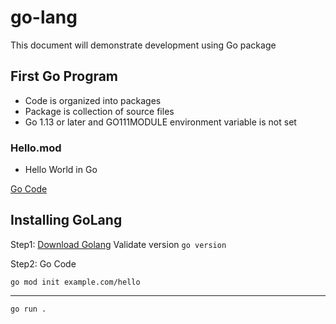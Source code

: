 # go-lang
This document will demonstrate development using Go package 

## First Go Program 
- Code is organized into packages
- Package is collection of source files 
- Go 1.13 or later and GO111MODULE environment variable is not set

### Hello.mod 
- Hello World in Go 

[Go Code](https://golang.org/doc/code) 


## Installing GoLang 

Step1: [Download Golang](https://golang.org/doc/install?download=go1.16.3.windows-amd64.msi)
       Validate version `go version`
       
Step2: Go Code

`go mod init example.com/hello`
____________________________________
`go run .`
